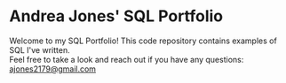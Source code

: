 # Andrea Jones' SQL Portfolio

Welcome to my SQL Portfolio! This code repository contains examples of SQL I've written. <br/>
Feel free to take a look and reach out if you have any questions: ajones2179@gmail.com
